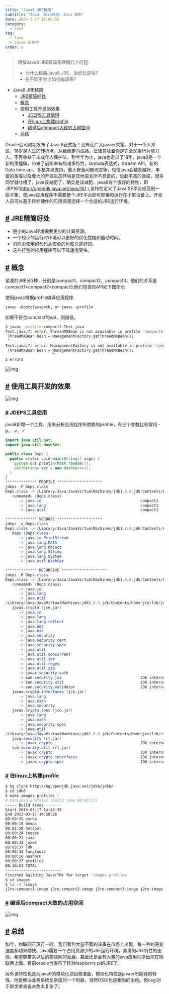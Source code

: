 ```yaml
---
title: "Java8 JRE精简"
subtitle: "Java，Java开发，Java 体系"
date: 2024-3-17 15:06:55
category:
  - Java
tag:
  - Java
  - Java8 新特性 
order: 8
---
```


> 理解Java8 JRE精简需理解几个问题: 
>
> - 为什么精简Java8 JRE，及好处是啥?
> - 在不同平台上如何编译等?

- Java8 JRE精简
  - [JRE精简好处](#jre精简好处)
  - [概念](#概念)
  - 使用工具开发的效果
    - [JDEPS工具使用](#jdeps工具使用)
    - [在linux上构建profile](#在linux上构建profile)
    - [编译后compact大致的占用空间](#编译后compact大致的占用空间)
  - [总结](#总结)

Oracle公司如期发布了Java 8正式版！没有让广大javaer失望。对于一个人来说，18岁是人生的转折点，从稚嫩走向成熟，法律意味着你是完全民事行为能力人，不再收益于未成年人保护法，到今年为止，java也走过了18年，java8是一个新的里程碑，带来了前所未有的诸多特性，lambda表达式，Stream API，新的Date time api，多核并发支持，重大安全问题改进等，相信java会越来越好，丰富的类库以及庞大的开源生态环境是其他语言所不具备的，说起丰富的类库，很多同学就吐槽了，java该减肥了，确实是该减肥，java8有个很好的特性，即JEP161(http://openjdk.java.net/jeps/161 ),该特性定义了Java SE平台规范的一些子集，使java应用程序不需要整个JRE平台即可部署和运行在小型设备上。开发人员可以基于目标硬件的可用资源选择一个合适的JRE运行环境。

## [#](#jre精简好处) JRE精简好处

- 更小的Java环境需要更少的计算资源。
- 一个较小的运行时环境可以更好的优化性能和启动时间。
- 消除未使用的代码从安全的角度总是好的。
- 这些打包的应用程序可以下载速度更快。

## [#](#概念) 概念

紧凑的JRE分3种，分别是compact1、compact2、compact3，他们的关系是compact1<compact2<compact3,他们包含的API如下图所示

使用javac根据profile编译应用程序

```bash
javac –bootclasspath, or javac –profile
```

如果不符合compact的api，则报错。

```bash
$ javac -profile compact2 Test.java
Test.java:7: error: ThreadMXBean is not available in profile 'compact2'
 ThreadMXBean bean = ManagementFactory.getThreadMXBean();
 ^
Test.java:7: error: ManagementFactory is not available in profile 'compact2'
 ThreadMXBean bean = ManagementFactory.getThreadMXBean();
                     ^
2 errors
```

![img](https://lixuanfengs.github.io/blog-images/vp/Java/java8-jre-1.png)

## [#](#使用工具开发的效果) 使用工具开发的效果

![img](https://lixuanfengs.github.io/blog-images/vp/Java/java8-jre-2.png)

### [#](#jdeps工具使用) JDEPS工具使用

java8新增一个工具，用来分析应用程序所依赖的profile，有三个参数比较常用 -p，-v，-r

```java
import java.util.Set;
import java.util.HashSet;

public class Deps {
  public static void main(String[] args) {
    System.out.println(Math.random());
    Set<String> set = new HashSet<>();
  }
}
************** PROFILE ********************
jdeps -P Deps.class 
Deps.class -> /Library/Java/JavaVirtualMachines/jdk1.8.0.jdk/Contents/Home/jre/lib/rt.jar
   <unnamed> (Deps.class)
      -> java.io                                            compact1
      -> java.lang                                          compact1
      -> java.util                                          compact1

************** VERBOSE ********************
jdeps -v Deps.class 
Deps.class -> /Library/Java/JavaVirtualMachines/jdk1.8.0.jdk/Contents/Home/jre/lib/rt.jar
   Deps (Deps.class)
      -> java.io.PrintStream                                
      -> java.lang.Math                                     
      -> java.lang.Object                                   
      -> java.lang.String                                   
      -> java.lang.System                                   
      -> java.util.HashSet  

************** RECURSIVE ********************
jdeps -R Deps.class 
Deps.class -> /Library/Java/JavaVirtualMachines/jdk1.8.0.jdk/Contents/Home/jre/lib/rt.jar
   <unnamed> (Deps.class)
      -> java.io                                            
      -> java.lang                                          
      -> java.util                                          
/Library/Java/JavaVirtualMachines/jdk1.8.0.jdk/Contents/Home/jre/lib/jce.jar -> /Library/Java/JavaVirtualMachines/jdk1.8.0.jdk/Contents/Home/jre/lib/rt.jar
   javax.crypto (jce.jar)
      -> java.io                                            
      -> java.lang                                          
      -> java.lang.reflect                                  
      -> java.net                                           
      -> java.nio                                           
      -> java.security                                      
      -> java.security.cert                                 
      -> java.security.spec                                 
      -> java.util                                          
      -> java.util.concurrent                               
      -> java.util.jar                                      
      -> java.util.regex                                    
      -> java.util.zip                                      
      -> javax.security.auth                                
      -> sun.security.jca                                   JDK internal API (rt.jar)
      -> sun.security.util                                  JDK internal API (rt.jar)
      -> sun.security.validator                             JDK internal API (rt.jar)
   javax.crypto.interfaces (jce.jar)
      -> java.lang                                          
      -> java.math                                          
      -> java.security                                      
   javax.crypto.spec (jce.jar)
      -> java.lang                                          
      -> java.math                                          
      -> java.security.spec                                 
      -> java.util                                          
/Library/Java/JavaVirtualMachines/jdk1.8.0.jdk/Contents/Home/jre/lib/rt.jar -> /Library/Java/JavaVirtualMachines/jdk1.8.0.jdk/Contents/Home/jre/lib/jce.jar
   java.security (rt.jar)
      -> javax.crypto                                       JDK internal API (jce.jar)
   sun.security.util (rt.jar)
      -> javax.crypto                                       JDK internal API (jce.jar)
      -> javax.crypto.interfaces                            JDK internal API (jce.jar)
      -> javax.crypto.spec                                  JDK internal API (jce.jar)
```

### [#](#在linux上构建profile) 在linux上构建profile

```bash
$ hg clone http://hg.openjdk.java.net/jdk8/jdk8/
$ cd jdk8
$ make images profiles : 
# Finished profiles (build time 00:00:27)
----- Build times -------
Start 2013-03-17 14:47:35
End 2013-03-17 14:58:26
00:00:25 corba
00:00:15 demos
00:01:50 hotspot
00:00:24 images
00:00:21 jaxp
00:00:31 jaxws
00:05:37 jdk
00:00:43 langtools
00:00:18 nashorn
00:00:27 profiles
00:10:51 TOTAL
-------------------------
Finished building Java(TM) for target 'images profiles'
$ cd images
$ ls -d *image
j2re-compact1-image j2re-compact2-image j2re-compact3-image j2re-image j2sdk-image
```

### [#](#编译后compact大致的占用空间) 编译后compact大致的占用空间

![img](https://lixuanfengs.github.io/blog-images/vp/Java/java8-jre-3.png)

## [#](#总结) 总结

如今，物联网正风行一时。我们看到大量不同的设备在市场上出现，每一种的更新速度都越来越快。java需要一个占用资源少的JRE运行环境，紧凑的JRE特性的出现，希望能带来以后的物联网的发展，甚至还是会有大量的java应用程序出现在物联网上面。目前oracle也发布了针对raspberry pi的JRE了。

另外该特性也是为java9的模块化项目做准备，模块化特性是javaer所期待的特性。他是解决业务系统复杂度的一个利器，当然OSGI也是相当的出色。但osgi对于新学者来说未免太复杂了。

